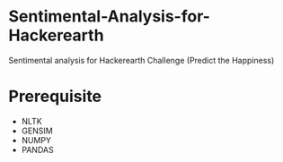 # Sentimental-Analysis-for-Hackerearth
Sentimental analysis for Hackerearth Challenge (Predict the Happiness)


# Prerequisite
* NLTK
* GENSIM
* NUMPY
* PANDAS

